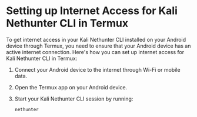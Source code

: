 # Setting up Internet Access for Kali Nethunter CLI in Termux

To get internet access in your Kali Nethunter CLI installed on your Android device through Termux, you need to ensure that your Android device has an active internet connection. Here's how you can set up internet access for Kali Nethunter CLI in Termux:

1. Connect your Android device to the internet through Wi-Fi or mobile data.

2. Open the Termux app on your Android device.

3. Start your Kali Nethunter CLI session by running:

   ```sh
   nethunter
